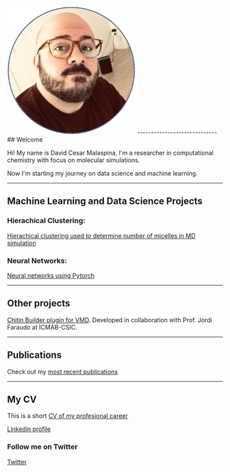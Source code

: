 <img src="foto-pagina-3.png" width="300">
-----------------------------
## Welcome

Hi! My name is David Cesar Malaspina, I'm a researcher in computational chemistry with focus on molecular simulations.

Now I'm starting my journey on data science and machine learning.

------------------------------
## Machine Learning and Data Science Projects

### Hierachical Clustering:
[Hierachical clustering used to determine number of micelles in MD simulation](clustering/Clustering-trajectory.md)

### Neural Networks:
[Neural networks using Pytorch](neural-network/Neural-networks.md)

------------------------------
## Other projects

[Chitin Builder plugin for VMD](https://github.com/soft-matter-theory-at-icmab-csic/chitin_builder). Developed in collaboration with Prof. Jordi Faraudo at ICMAB-CSIC.

------------------------------
## Publications

Check out my [most recent publications](https://scholar.google.com/citations?user=Hd__uxUAAAAJ&hl=en)

-----------------------------
## My CV

This is a short [CV of my profesional career](CV-DCMalaspina-short.pdf)

[Linkedin profile](https://www.linkedin.com/in/davidcesarmalaspina-472512b1/)

### Follow me on Twitter

[Twitter](https://twitter.com/davidcmalaspina)


